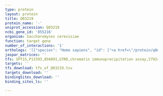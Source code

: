 ```yaml
---
type: protein
layout: protein
title: Q03219
protein_name: '-'
uniprot_accession: Q03219
ncbi_gene_id: '855216'
organism: Saccharomyces cerevisiae
function: target gene
number_of_interactions: '1'
orthologs: '[{"species": "Homo sapiens", "id": ["<a href=\"/protein/q8nff5\">Q8NFF5</a>"]}]'
jaspar_matrices: ''
tfs: SPT15,P13393,856891,GTRD,chromatin immunoprecipitation assay,27924024%5Buid%5D,No
targets: ''
tfs_download: tfs_of_Q03219.tsv
targets_download: ''
bindingSites_download: ''
binding_sites_ls: ''

---
```

